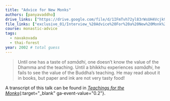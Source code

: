 ```yaml
---
title: "Advice for New Monks"
authors: [panyavaddho]
drive_links: ["https://drive.google.com/file/d/1IFmTvh72yl83rWsUH4Vcjk9LL4JsW5p_/view?usp=drivesdk"]
file_links: ["exclusive_01/Interview_%20Advice%20For%20a%20New%20Monk%20-%20Ajahn%20Panyavaddho.mp3"]
course: monastic-advice
tags:
  - navakovada
  - thai-forest
year: 2002 # total guess
---
```


> Until one has a taste of _samādhi_, one doesn’t know the value of the Dhamma and the teaching. Until a bhikkhu experiences _samādhi_, he fails to see the value of the Buddha’s teaching. He may read about it in books, but paper and ink are not very tasty food!

A transcript of this talk can be found in [_Teachings for the Monks_](http://www.forestdhamma.org/ebooks/ajaanpanya/Teachings%20for%20the%20Monks.pdf){:target="_blank" ga-event-value="0.2"}.
